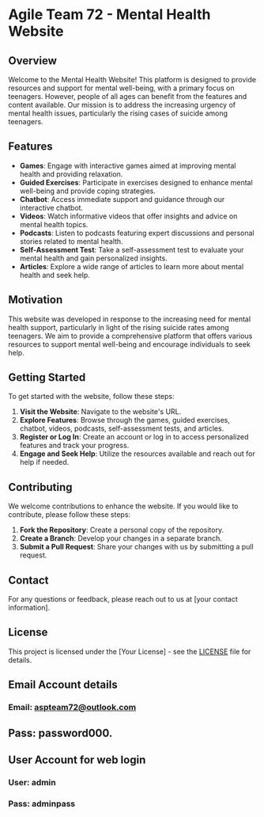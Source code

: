 
# Agile Team 72 - Mental Health Website

## Overview

Welcome to the Mental Health Website! This platform is designed to provide resources and support for mental well-being, with a primary focus on teenagers. However, people of all ages can benefit from the features and content available. Our mission is to address the increasing urgency of mental health issues, particularly the rising cases of suicide among teenagers.

## Features

- **Games**: Engage with interactive games aimed at improving mental health and providing relaxation.
- **Guided Exercises**: Participate in exercises designed to enhance mental well-being and provide coping strategies.
- **Chatbot**: Access immediate support and guidance through our interactive chatbot.
- **Videos**: Watch informative videos that offer insights and advice on mental health topics.
- **Podcasts**: Listen to podcasts featuring expert discussions and personal stories related to mental health.
- **Self-Assessment Test**: Take a self-assessment test to evaluate your mental health and gain personalized insights.
- **Articles**: Explore a wide range of articles to learn more about mental health and seek help.

## Motivation

This website was developed in response to the increasing need for mental health support, particularly in light of the rising suicide rates among teenagers. We aim to provide a comprehensive platform that offers various resources to support mental well-being and encourage individuals to seek help.

## Getting Started

To get started with the website, follow these steps:

1. **Visit the Website**: Navigate to the website's URL.
2. **Explore Features**: Browse through the games, guided exercises, chatbot, videos, podcasts, self-assessment tests, and articles.
3. **Register or Log In**: Create an account or log in to access personalized features and track your progress.
4. **Engage and Seek Help**: Utilize the resources available and reach out for help if needed.

## Contributing

We welcome contributions to enhance the website. If you would like to contribute, please follow these steps:

1. **Fork the Repository**: Create a personal copy of the repository.
2. **Create a Branch**: Develop your changes in a separate branch.
3. **Submit a Pull Request**: Share your changes with us by submitting a pull request.

## Contact

For any questions or feedback, please reach out to us at [your contact information].

## License

This project is licensed under the [Your License] - see the [LICENSE](LICENSE) file for details.


## Email Account details
### Email: aspteam72@outlook.com
## Pass: password000.

## User Account for web login
### User: admin
### Pass: adminpass
